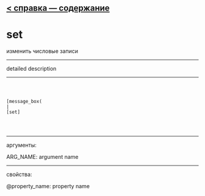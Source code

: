 [< справка — содержание](ceammc_lib.html)
---

# set


изменить числовые записи

---

detailed description
<br>


---


```



[message_box(                                 
|
[set]


            
```

---
аргументы:

ARG_NAME: argument name<br>

---
свойства:

@property_name: property name<br>


